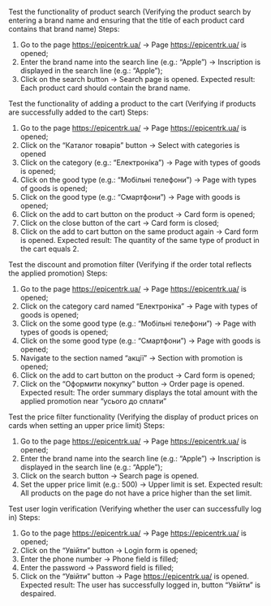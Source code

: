 Test the functionality of product search
(Verifying the product search by entering a brand name and ensuring that the title of each product card contains that brand name)
Steps:
1.	Go to the page https://epicentrk.ua/ → Page https://epicentrk.ua/ is opened;
2.	Enter the brand name into the search line (e.g.: “Apple”) → Inscription is displayed in the search line (e.g.: “Apple”);
3.	Click on the search button → Search page is opened.
Expected result: Each product card should contain the brand name.

Test the functionality of adding a product to the cart 
(Verifying if products are successfully added to the cart)
Steps:
1.	Go to the page https://epicentrk.ua/ → Page https://epicentrk.ua/ is opened;
2.	Click on the “Каталог товарів” button → Select with categories is opened 
3.	Click on the category (e.g.: “Електроніка”) → Page with types of goods is opened;
4.	Click on the good type (e.g.: “Мобільні телефони”) → Page with types of goods is opened;
5.	Click on the good type (e.g.: “Смартфони”) → Page with goods is opened;
6.	Click on the add to cart button on the product → Card form is opened;
7.	Click on the close button of the cart → Card form is closed;
8.	Click on the add to cart button on the same product again → Card form is opened.
Expected result: The quantity of the same type of product in the cart equals 2.

Test the discount and promotion filter 
(Verifying if the order total reflects the applied promotion) 
Steps:
1.	Go to the page https://epicentrk.ua/ → Page https://epicentrk.ua/ is opened;
2.	Click on the category card named “Електроніка” → Page with types of goods is opened;
3.	Click on the some good type (e.g.: “Мобільні телефони”) → Page with types of goods is opened;
4.	Click on the some good type (e.g.: “Смартфони”) → Page with goods is opened;
5.	Navigate to the section named “акції” → Section with promotion is opened;
6.	Click on the add to cart button on the product → Card form is opened;
7.	Click on the “Оформити покупку” button → Order page is opened.
Expected result: The order summary displays the total amount with the applied promotion near “усього до сплати”

Test the price filter functionality
(Verifying the display of product prices on cards when setting an upper price limit)
Steps:
1.	Go to the page https://epicentrk.ua/ → Page https://epicentrk.ua/ is opened;
2.	Enter the brand name into the search line (e.g.: “Apple”) → Inscription is displayed in the search line (e.g.: “Apple”);
3.	Click on the search button → Search page is opened.
4.	Set the upper price limit (e.g.: 500) → Upper limit is set.
Expected result: All products on the page do not have a price higher than the set limit.

Test user login verification
(Verifying whether the user can successfully log in)
Steps:
1.	Go to the page https://epicentrk.ua/ → Page https://epicentrk.ua/ is opened;
2.	Click on the “Увійти” button → Login form is opened;
3.	Enter the phone number → Phone field is filled;
4.	Enter the password → Password field is filled;
5.	Click on the “Увійти” button → Page https://epicentrk.ua/ is opened.
Expected result: The user has successfully logged in, button “Увійти” is despaired.
